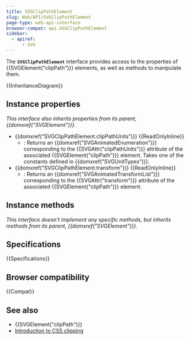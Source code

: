 ```yaml
---
title: SVGClipPathElement
slug: Web/API/SVGClipPathElement
page-type: web-api-interface
browser-compat: api.SVGClipPathElement
sidebar:
  - apiref:
      - SVG
---
```


The **`SVGClipPathElement`** interface provides access to the properties of {{SVGElement("clipPath")}} elements, as well as methods to manipulate them.

{{InheritanceDiagram}}

## Instance properties

_This interface also inherits properties from its parent, {{domxref("SVGElement")}}._

- {{domxref("SVGClipPathElement.clipPathUnits")}} {{ReadOnlyInline}}
  - : Returns an {{domxref("SVGAnimatedEnumeration")}} corresponding to the {{SVGAttr("clipPathUnits")}} attribute of the associated {{SVGElement("clipPath")}} element. Takes one of the constants defined in {{domxref("SVGUnitTypes")}}.
- {{domxref("SVGClipPathElement.transform")}} {{ReadOnlyInline}}
  - : Returns an {{domxref("SVGAnimatedTransformList")}} corresponding to the {{SVGAttr("transform")}} attribute of the associated {{SVGElement("clipPath")}} element.

## Instance methods

_This interface doesn't implement any specific methods, but inherits methods from its parent, {{domxref("SVGElement")}}._

## Specifications

{{Specifications}}

## Browser compatibility

{{Compat}}

## See also

- {{SVGElement("clipPath")}}
- [Introduction to CSS clipping](/en-US/docs/Web/CSS/CSS_masking/Clipping)
